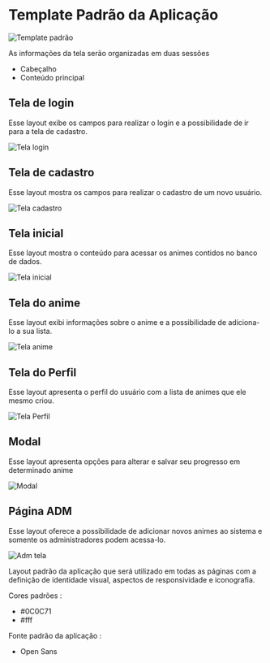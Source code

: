 # Template Padrão da Aplicação
 
![Template padrão](https://user-images.githubusercontent.com/78181968/139755366-4eefad6a-6242-4868-a2cf-d3015d91af4b.jpg)

As informações da tela serão organizadas em duas sessões

- Cabeçalho
- Conteúdo principal 

## Tela de login
Esse layout exibe os campos para realizar o login e a possibilidade de ir para a tela de cadastro.

![Tela login](https://user-images.githubusercontent.com/78181968/139755763-ff9caea3-b6c9-4e98-bc90-ee18271467b3.jpg)

## Tela de cadastro
Esse layout mostra os campos para realizar o cadastro de um novo usuário.

![Tela cadastro](https://user-images.githubusercontent.com/78181968/139756003-4ca1a10c-44af-4279-9455-6cc3480c5fd0.jpg)

## Tela inicial
Esse layout mostra o conteúdo para acessar os animes contidos no banco de dados.

![Tela inicial](https://user-images.githubusercontent.com/78181968/139756178-aa13a4d9-6b4e-448b-8627-f59a39b57d8f.jpg)

## Tela do anime
Esse layout exibi informações sobre o anime e a possibilidade de adiciona-lo a sua lista.

![Tela anime](https://user-images.githubusercontent.com/78181968/139756362-33d0bf76-dc49-4bd3-861c-3082105ad455.jpg)

## Tela do Perfil
Esse layout apresenta o perfil do usuário com a lista de animes que ele mesmo criou.

![Tela Perfil](https://user-images.githubusercontent.com/78181968/139756455-5e071679-a835-4533-9df7-90e1930c0d87.jpg)

## Modal
Esse layout apresenta opções para alterar e salvar seu progresso em determinado anime

![Modal](https://user-images.githubusercontent.com/78181968/139756646-034bc507-29c6-4223-bcf7-0573a613ba99.jpg)

## Página ADM
Esse layout oferece a possibilidade de adicionar novos animes ao sistema e somente os administradores podem acessa-lo.

![Adm tela](https://user-images.githubusercontent.com/78181968/139756818-13bf9f51-59ef-4c81-b115-0cb11e175eb0.jpg)

Layout padrão da aplicação que será utilizado em todas as páginas com a definição de identidade visual, aspectos de responsividade e iconografia.

Cores padrões : 
- #0C0C71
- #fff

Fonte padrão da aplicação :
- Open Sans
